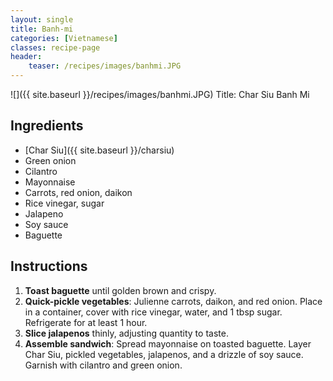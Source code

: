 ```yaml
---
layout: single
title: Banh-mi
categories: [Vietnamese]
classes: recipe-page
header:
    teaser: /recipes/images/banhmi.JPG
---
```


![]({{ site.baseurl }}/recipes/images/banhmi.JPG)
Title: Char Siu Banh Mi

## Ingredients
- [Char Siu]({{ site.baseurl }}/charsiu)
- Green onion
- Cilantro
- Mayonnaise
- Carrots, red onion, daikon
- Rice vinegar, sugar
- Jalapeno
- Soy sauce
- Baguette

## Instructions

1. **Toast baguette** until golden brown and crispy.
2. **Quick-pickle vegetables**: Julienne carrots, daikon, and red onion. Place in a container, cover with rice vinegar, water, and 1 tbsp sugar. Refrigerate for at least 1 hour.
3. **Slice jalapenos** thinly, adjusting quantity to taste.
4. **Assemble sandwich**: Spread mayonnaise on toasted baguette. Layer Char Siu, pickled vegetables, jalapenos, and a drizzle of soy sauce. Garnish with cilantro and green onion.